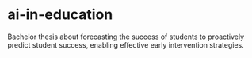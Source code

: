 # ai-in-education
Bachelor thesis about forecasting the success of students to proactively predict student success, enabling effective early intervention strategies.
